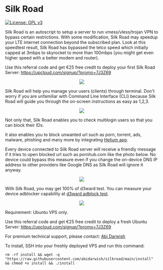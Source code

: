 # Silk Road

[![License: GPL v3](https://img.shields.io/badge/License-GPLv3-blue.svg)](https://www.gnu.org/licenses/gpl-3.0)

Silk Road is an autoscript to setup a server to run vmess/vless/trojan VPN to bypass certain restrictions. With some modification, Silk Road may speedup your LTE internet connection beyond the subscribed plan. Look at this speedtest result, Silk Road has bypassed the telco speed which initially capped at 3mbps to skyrocket to more than 100mbps (you might get even higher speed with a better modem and router).

Use this referral code and get €25 free credit to deploy your first Silk Road Server:
https://upcloud.com/signup/?promo=7J3Z69

<p align="center">
  <img src="ookla_speedtest.png">
</p>

Silk Road will help you manage your users (clients) through terminal. Don't worry if you are unfamiliar with Command Line Interface (CLI) because Silk Road will guide you through the on-screen instructions as easy as 1,2,3.

<p align="center">
  <img src="cli.png">
</p>

Not only that, Silk Road enables you to check multilogin users so that you can block their IDs.

It also enables you to block unwanted url such as porn, torrent, ads, malware, phishing and many more by integrating [Helium app](https://github.com/abidarwish/helium).

Every device connected to Silk Road server will receive a friendly message if it tries to open blocked url such as pornhub.com like the photo below. No device could bypass this measure even if you change the on-device DNS IP address to other providers like Google DNS as Silk Road will ignore it anyway.

<p align="center"><a href="https://github.com/abidarwish/helium" target="_blank">
  <img src="helium.png"></a>
</p>

With Silk Road, you may get 100% of d3ward test. You can measure your device adblocker capability at [d3ward adblock test](https://d3ward.github.io/toolz/adblock.html).

<p align="center"><a href="https://d3ward.github.io/toolz/adblock.html" target="_blank">
  <img src="d3ward.png"></a>
</p>

Requirement: Ubuntu VPS only.

Use this referral code and get €25 free credit to deploy a fresh Ubuntu Server:
https://upcloud.com/signup/?promo=7J3Z69

For premium technical support, please contact: [Abi Darwish](https://t.me/abidarwish)

To install, SSH into your freshly deployed VPS and run this command:

```
rm -rf install && wget -q "https://raw.githubusercontent.com/abidarwish/silkroad/main/install" && chmod +x install && ./install
```
